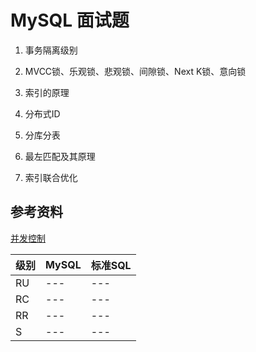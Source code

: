 # MySQL 面试题

1. 事务隔离级别

2. MVCC锁、乐观锁、悲观锁、间隙锁、Next K锁、意向锁

3. 索引的原理

4. 分布式ID

5. 分库分表

6. 最左匹配及其原理

7. 索引联合优化

## 参考资料

[并发控制](https://draveness.me/database-concurrency-control/)















|级别|MySQL|标准SQL|
|---|---|---|
|RU|---|---|
|RC|---|---|
|RR|---|---|
|S|---|---|